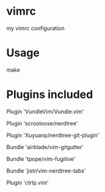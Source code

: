 # vimrc
my vimrc configuration

# Usage
make

# Plugins included
Plugin 'VundleVim/Vundle.vim'

Plugin 'scrooloose/nerdtree'

Plugin 'Xuyuanp/nerdtree-git-plugin'

Bundle 'airblade/vim-gitgutter'

Bundle 'tpope/vim-fugitive'

Bundle 'jistr/vim-nerdtree-tabs'

Plugin 'ctrlp.vim'
